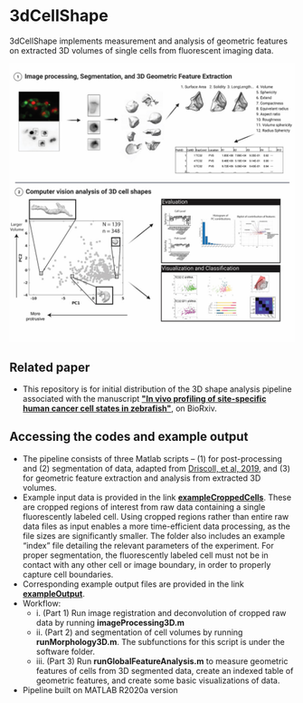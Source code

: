 # 3dCellShape
3dCellShape implements measurement and analysis of geometric features on extracted 3D volumes of single cells from fluorescent imaging data.

![Alt Text](doc/readme_pic.jpg?raw=true)

## Related paper
- This repository is for initial distribution of the 3D shape analysis pipeline associated with the manuscript [**"In vivo profiling of site-specific human cancer cell states in zebrafish"**](https://doi.org/10.1101/2021.06.09.447621), on BioRxiv. 

## Accessing the codes and example output
- The pipeline consists of three Matlab scripts – (1) for post-processing and (2) segmentation of data, adapted from [Driscoll, et al, 2019](https://www.nature.com/articles/s41592-019-0539-z), and (3) for geometric feature extraction and analysis from extracted 3D volumes. 
- Example input data is provided in the link [**exampleCroppedCells**](https://cloud.biohpc.swmed.edu/index.php/s/yjbFjpYy9GKn3No). These are cropped regions of interest from raw data containing a single fluorescently labeled cell. Using cropped regions rather than entire raw data files as input enables a more time-efficient data processing, as the file sizes are significantly smaller. The folder also includes an example “index” file detailing the relevant parameters of the experiment.  For proper segmentation, the fluorescently labeled cell must not be in contact with any other cell or image boundary, in order to properly capture cell boundaries. 
- Corresponding example output files are provided in the link [**exampleOutput**](https://cloud.biohpc.swmed.edu/index.php/s/5LsbK4Q3axfdrEs). 
- Workflow:
	- i.	(Part 1) Run image registration and deconvolution of cropped raw data by running **imageProcessing3D.m**
	- ii.	(Part 2) and segmentation of cell volumes by running **runMorphology3D.m**. The subfunctions for this script is under the software folder. 
	- iii.	(Part 3) Run **runGlobalFeatureAnalysis.m** to measure geometric features of cells from 3D segmented data, create an indexed table of geometric features, and create some basic visualizations of data. 
- Pipeline built on MATLAB R2020a version
